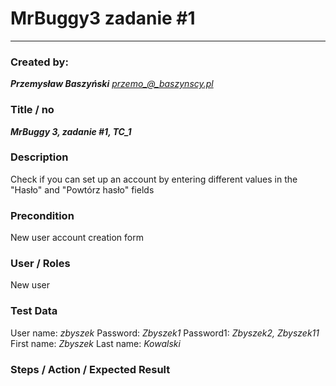 # MrBuggy3 zadanie #1
****
### Created by:

***Przemysław Baszyński***
*przemo_@_baszynscy.pl*

### Title / no
***MrBuggy 3, zadanie #1, TC_1***

### Description

Check if you can set up an account by entering different values in the "Hasło" and "Powtórz hasło" fields

### Precondition

New user account creation form

### User / Roles

New user

### Test Data

User name: *zbyszek* 
Password: *Zbyszek1* 
Password1: *Zbyszek2, Zbyszek11* 
First name: *Zbyszek* 
Last name: *Kowalski* 

### Steps / Action / Expected Result